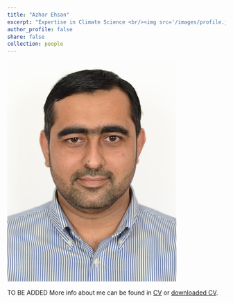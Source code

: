```yaml
---
title: "Azhar Ehsan"
excerpt: "Expertise in Climate Science <br/><img src='/images/profile.jpg' style='height: 10%; width: 10%; object-fit: contain' alt='Avatar' class='avatar'/>"
author_profile: false
share: false
collection: people
---
```


<img src="/images/DSC_7644.jpg" alt="Avatar" class="avatar"/>

TO BE ADDED
More info about me can be found in [CV](https://Azhar-Ehsan.github.io/cv/) or [downloaded CV](http://Azhar-Ehsan.github.io/files/AZHAR_EHSAN_CV.pdf).